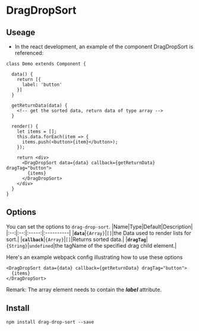 DragDropSort
============

## Useage

* In the react development, an example of the component DragDropSort is referenced:
```
class Demo extends Component {

  data() {
    return [{
      label: 'button'
    }]
  }

  getReturnData(data) {
    <!-- get the sorted data, return data of type array -->
  }

  render() {
    let items = [];
    this.data.forEach(item => {
      items.push(<button>{item}</button>);
    });

    return <div>
      <DragDropSort data={data} callback={getReturnData} dragTag="button">
        {items}
      </DragDropSort>
    </div>
  }
}
```

## Options


You can set the options to `drag-drop-sort`.
|Name|Type|Default|Description|
|:--:|:--:|:-----:|:----------|
|**`data`**|`{Array}`|`[]`|the Data used to render lists for sort.|
|**`callback`**|`{Array}`|`[]`|Returns sorted data.|
|**`dragTag`**|`{String}`|`undefined`|the tagName of the specified drag child element.|

Here's an example webpack config illustrating how to use these options
```
<DragDropSort data={data} callback={getReturnData} dragTag="button">
  {items}
</DragDropSort>
```
Remark: The array element needs to contain the ***label*** attribute.


## Install

```
npm install drag-drop-sort --save
```
